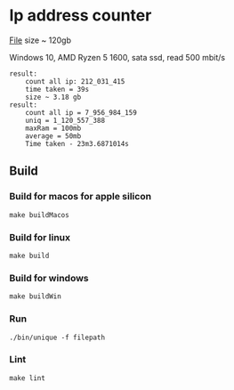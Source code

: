 # Ip address counter

[File](https://ecwid-vgv-storage.s3.eu-central-1.amazonaws.com/ip_addresses.zip]) size ~ 120gb

Windows 10, AMD Ryzen 5 1600, sata ssd, read 500 mbit/s

    result:
        count all ip: 212_031_415
        time taken = 39s
	    size ~ 3.18 gb
	result:
        count all ip = 7_956_984_159
        uniq = 1_120_557_388
        maxRam = 100mb
        average = 50mb
	    Time taken - 23m3.6871014s

## Build
### Build for macos for apple silicon
`make buildMacos`
### Build for linux
`make build`
### Build for windows
`make buildWin`

### Run 
`./bin/unique -f filepath`

### Lint 
`make lint`